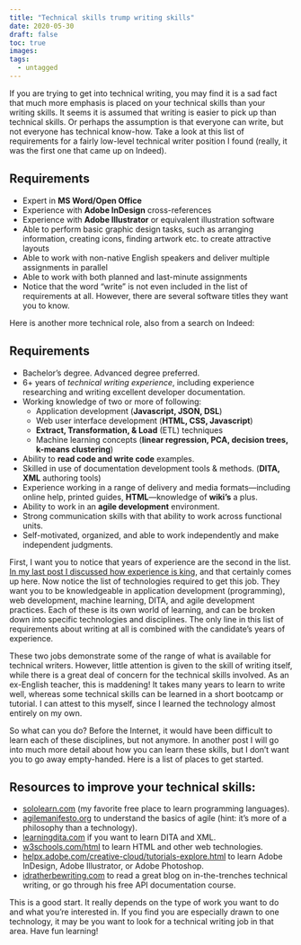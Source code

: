 ```yaml
---
title: "Technical skills trump writing skills"
date: 2020-05-30
draft: false
toc: true
images:
tags:
  - untagged
---
```


If you are trying to get into technical writing, you may find it is a sad fact that much more emphasis is placed on your technical skills than your writing skills. It seems it is assumed that writing is easier to pick up than technical skills. Or perhaps the assumption is that everyone can write, but not everyone has technical know-how. Take a look at this list of requirements for a fairly low-level technical writer position I found (really, it was the first one that came up on Indeed).

## Requirements

* Expert in **MS Word/Open Office**
* Experience with **Adobe InDesign** cross-references
* Experience with **Adobe Illustrator** or equivalent illustration software
* Able to perform basic graphic design tasks, such as arranging information, creating icons, finding artwork etc. to create attractive layouts
* Able to work with non-native English speakers and deliver multiple assignments in parallel
* Able to work with both planned and last-minute assignments
* Notice that the word “write” is not even included in the list of requirements at all. However, there are several software titles they want you to know. 

Here is another more technical role, also from a search on Indeed:

## Requirements

* Bachelor’s degree. Advanced degree preferred.
* 6+ years of *technical writing experience*, including experience researching and writing excellent developer documentation.
* Working knowledge of two or more of following:
  * Application development (**Javascript, JSON, DSL**)
  * Web user interface development (**HTML, CSS, Javascript**)
  * **Extract, Transformation, & Load** (ETL) techniques
  * Machine learning concepts (**linear regression, PCA, decision trees, k-means clustering**)
* Ability to **read code and write code** examples.
* Skilled in use of documentation development tools & methods. (**DITA, XML** authoring tools)
* Experience working in a range of delivery and media formats—including online help, printed guides, **HTML**—knowledge of **wiki’s** a plus.
* Ability to work in an **agile development** environment.
* Strong communication skills with that ability to work across functional units.
* Self-motivated, organized, and able to work independently and make independent judgments.

First, I want you to notice that years of experience are the second in the list. [In my last post I discussed how experience is king](https://aaronkredshaw.com/2020/05/15/experience-is-king/), and that certainly comes up here. Now notice the list of technologies required to get this job. They want you to be knowledgeable in application development (programming), web development, machine learning, DITA, and agile development practices. Each of these is its own world of learning, and can be broken down into specific technologies and disciplines. The only line in this list of requirements about writing at all is combined with the candidate’s years of experience.

These two jobs demonstrate some of the range of what is available for technical writers. However, little attention is given to the skill of writing itself, while there is a great deal of concern for the technical skills involved. As an ex-English teacher, this is maddening! It takes many years to learn to write well, whereas some technical skills can be learned in a short bootcamp or tutorial. I can attest to this myself, since I learned the technology almost entirely on my own.

So what can you do? Before the Internet, it would have been difficult to learn each of these disciplines, but not anymore. In another post I will go into much more detail about how you can learn these skills, but I don’t want you to go away empty-handed. Here is a list of places to get started.

## Resources to improve your technical skills:

* [sololearn.com](https://sololearn.com) (my favorite free place to learn programming languages).
* [agilemanifesto.org](https://agilemanifesto.org) to understand the basics of agile (hint: it’s more of a philosophy than a technology).
* [learningdita.com](https://learningdita.com) if you want to learn DITA and XML.
* [w3schools.com/html](https://w3schools.com/html) to learn HTML and other web technologies.
* [helpx.adobe.com/creative-cloud/tutorials-explore.html](https://helpx.adobe.com/creative-cloud/tutorials-explore.html) to learn Adobe InDesign, Adobe Illustrator, or Adobe Photoshop.
* [idratherbewriting.com](https://idratherbewriting.com) to read a great blog on in-the-trenches technical writing, or go through his free API documentation course.

This is a good start. It really depends on the type of work you want to do and what you’re interested in. If you find you are especially drawn to one technology, it may be you want to look for a technical writing job in that area. Have fun learning!